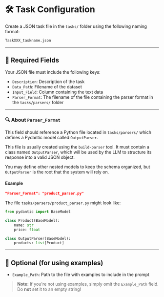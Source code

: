 # 🛠️ Task Configuration

Create a JSON task file in the `tasks/` folder using the following naming format:

```bash
TaskXXX_taskname.json
```

---

## 📌 Required Fields

Your JSON file must include the following keys:

- `Description`: Description of the task  
- `Data_Path`: Filename of the dataset  
- `Input_Field`: Column containing the text data  
- `Parser_Format`: The filename of the file containing the parser format in the `tasks/parsers/` folder

---

### 🔍 About `Parser_Format`

This field should reference a Python file located in `tasks/parsers/` which defines a Pydantic model called `OutputParser`.

This file is usually created using the `build-parser` tool. It must contain a class named `OutputParser`, which will be used by the LLM to structure its response into a valid JSON object.

You may define other nested models to keep the schema organized, but `OutputParser` is the root that the system will rely on.

#### Example

```json
"Parser_Format": "product_parser.py"
```

The file `tasks/parsers/product_parser.py` might look like:

```python
from pydantic import BaseModel

class Product(BaseModel):
    name: str
    price: float

class OutputParser(BaseModel):
    products: list[Product]
```

---

## 🔄 Optional (for using examples)

- `Example_Path`: Path to the file with examples to include in the prompt

> **Note:** If you're not using examples, simply omit the `Example_Path` field.  
> Do **not** set it to an empty string!
